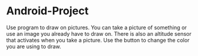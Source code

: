 # Android-Project
Use program to draw on pictures.
You can take a picture of something or use an image you already have to draw on.
There is also an altitude sensor that activates when you take a picture.
Use the button to change the color you are using to draw.
